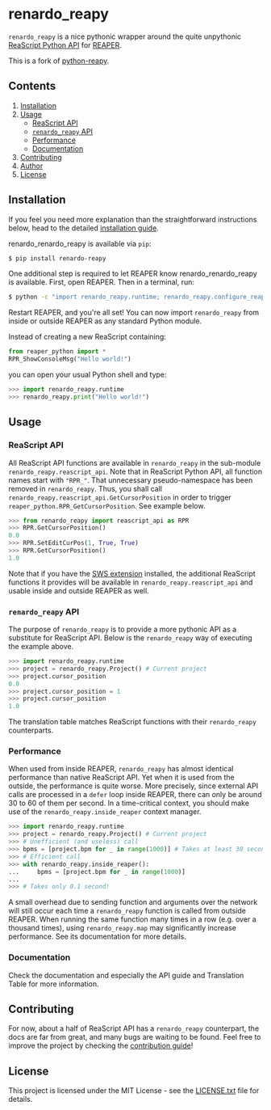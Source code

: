 # renardo_reapy

`renardo_reapy` is a nice pythonic wrapper around the quite unpythonic [ReaScript Python API](https://www.reaper.fm/sdk/reascript/reascripthelp.html#p "ReaScript Python API documentation") for [REAPER](https://www.reaper.fm/ "REAPER").

This is a fork of [python-reapy](https://github.com/RomeoDespres/reapy).

## Contents

1. [Installation](#installation)
2. [Usage](#usage)
    * [ReaScript API](#reascript-api)
    * [`renardo_reapy` API](#reapy-api)
    * [Performance](#performance)
    * [Documentation](#documentation)
3. [Contributing](#contributing)
4. [Author](#author)
5. [License](#license)

## Installation

If you feel you need more explanation than the straightforward instructions below, head to the detailed [installation guide](https://python-renardo_reapy.readthedocs.io/en/latest/install_guide.html).

renardo_renardo_reapy is available via `pip`:

```bash
$ pip install renardo-reapy
```

One additional step is required to let REAPER know renardo_renardo_reapy is available. First, open REAPER. Then in a terminal, run:

```bash
$ python -c "import renardo_reapy.runtime; renardo_reapy.configure_reaper()"
```

Restart REAPER, and you're all set! You can now import `renardo_reapy` from inside or outside REAPER as any standard Python module.

Instead of creating a new ReaScript containing:

```python
from reaper_python import *
RPR_ShowConsoleMsg("Hello world!")
```

you can open your usual Python shell and type:

```python
>>> import renardo_reapy.runtime
>>> renardo_reapy.print("Hello world!")
```

## Usage

### ReaScript API

All ReaScript API functions are available in `renardo_reapy` in the sub-module `renardo_reapy.reascript_api`. Note that in ReaScript Python API, all function names start with `"RPR_"`. That unnecessary pseudo-namespace has been removed in `renardo_reapy`. Thus, you shall call `renardo_reapy.reascript_api.GetCursorPosition` in order to trigger `reaper_python.RPR_GetCursorPosition`. See example below.

```python
>>> from renardo_reapy import reascript_api as RPR
>>> RPR.GetCursorPosition()
0.0
>>> RPR.SetEditCurPos(1, True, True)
>>> RPR.GetCursorPosition()
1.0
```

Note that if you have the [SWS extension](http://sws-extension.org/) installed, the additional ReaScript functions it provides will be available in `renardo_reapy.reascript_api` and usable inside and outside REAPER as well.

### `renardo_reapy` API

The purpose of `renardo_reapy` is to provide a more pythonic API as a substitute for ReaScript API. Below is the `renardo_reapy` way of executing the example above.

```python
>>> import renardo_reapy.runtime
>>> project = renardo_reapy.Project() # Current project
>>> project.cursor_position
0.0
>>> project.cursor_position = 1
>>> project.cursor_position
1.0
```
The translation table matches ReaScript functions with their `renardo_reapy` counterparts.

### Performance

When used from inside REAPER, `renardo_reapy` has almost identical performance than native ReaScript API. Yet when it is used from the outside, the performance is quite worse. More precisely, since external API calls are processed in a `defer` loop inside REAPER, there can only be around 30 to 60 of them per second. In a time-critical context, you should make use of the `renardo_reapy.inside_reaper` context manager.

```python
>>> import renardo_reapy.runtime
>>> project = renardo_reapy.Project() # Current project
>>> # Unefficient (and useless) call
>>> bpms = [project.bpm for _ in range(1000)] # Takes at least 30 seconds...
>>> # Efficient call
>>> with renardo_reapy.inside_reaper():
...     bpms = [project.bpm for _ in range(1000)]
...
>>> # Takes only 0.1 second!

```

A small overhead due to sending function and arguments over the network will still occur each time a `renardo_reapy` function is called from outside REAPER. When running the same function many times in a row (e.g. over a thousand times), using `renardo_reapy.map` may significantly increase performance. See its documentation for more details.

### Documentation

Check the documentation and especially the API guide and Translation Table for more information.

## Contributing

For now, about a half of ReaScript API has a `renardo_reapy` counterpart, the docs are far from great, and many bugs are waiting to be found. Feel free to improve the project by checking the [contribution guide](CONTRIBUTING.md)!

## License

This project is licensed under the MIT License - see the [LICENSE.txt](LICENSE.txt) file for details.
